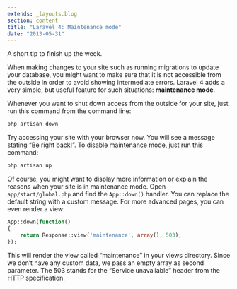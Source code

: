 ```yaml
---
extends: _layouts.blog
section: content
title: "Laravel 4: Maintenance mode"
date: "2013-05-31"
---
```


A short tip to finish up the week.

When making changes to your site such as running migrations to update your database, you might want to make sure that it is not accessible from the outside in order to avoid showing intermediate errors.
Laravel 4 adds a very simple, but useful feature for such situations: **maintenance mode**.

Whenever you want to shut down access from the outside for your site, just run this command from the command line:

~~~sh
php artisan down
~~~

Try accessing your site with your browser now.
You will see a message stating “Be right back!”.
To disable maintenance mode, just run this command:

~~~sh
php artisan up
~~~

Of course, you might want to display more information or explain the reasons when your site is in maintenance mode.
Open `app/start/global.php` and find the `App::down()` handler.
You can replace the default string with a custom message.
For more advanced pages, you can even render a view:

~~~php
App::down(function()
{
    return Response::view('maintenance', array(), 503);
});
~~~

This will render the view called “maintenance” in your views directory.
Since we don’t have any custom data, we pass an empty array as second parameter.
The 503 stands for the “Service unavailable” header from the HTTP specification.
